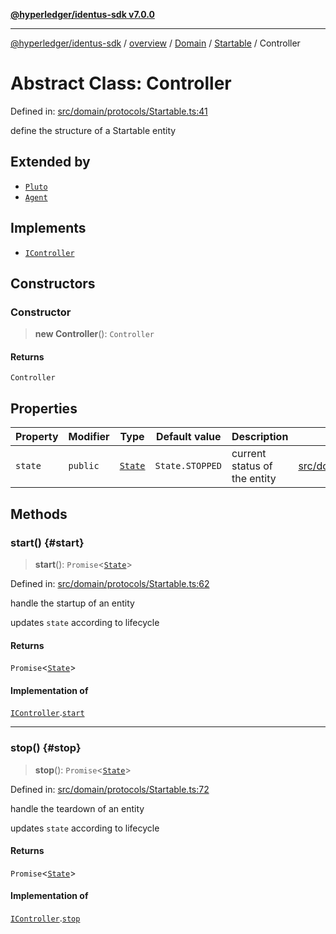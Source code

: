 [**@hyperledger/identus-sdk v7.0.0**](../../../../../../README.md)

***

[@hyperledger/identus-sdk](../../../../../../README.md) / [overview](../../../../../README.md) / [Domain](../../../README.md) / [Startable](../README.md) / Controller

# Abstract Class: Controller

Defined in: [src/domain/protocols/Startable.ts:41](https://github.com/hyperledger/identus-edge-agent-sdk-ts/blob/96423ee84b124a31ce63036d9d623d1cb73a13c2/src/domain/protocols/Startable.ts#L41)

define the structure of a Startable entity

## Extended by

- [`Pluto`](../../../../../classes/Pluto.md)
- [`Agent`](../../../../../classes/Agent.md)

## Implements

- [`IController`](../interfaces/IController.md)

## Constructors

### Constructor

> **new Controller**(): `Controller`

#### Returns

`Controller`

## Properties

| Property | Modifier | Type | Default value | Description | Defined in |
| ------ | ------ | ------ | ------ | ------ | ------ |
| <a id="state"></a> `state` | `public` | [`State`](../enumerations/State.md) | `State.STOPPED` | current status of the entity | [src/domain/protocols/Startable.ts:42](https://github.com/hyperledger/identus-edge-agent-sdk-ts/blob/96423ee84b124a31ce63036d9d623d1cb73a13c2/src/domain/protocols/Startable.ts#L42) |

## Methods

### start() {#start}

> **start**(): `Promise`\<[`State`](../enumerations/State.md)\>

Defined in: [src/domain/protocols/Startable.ts:62](https://github.com/hyperledger/identus-edge-agent-sdk-ts/blob/96423ee84b124a31ce63036d9d623d1cb73a13c2/src/domain/protocols/Startable.ts#L62)

handle the startup of an entity

updates `state` according to lifecycle

#### Returns

`Promise`\<[`State`](../enumerations/State.md)\>

#### Implementation of

[`IController`](../interfaces/IController.md).[`start`](../interfaces/IController.md#start)

***

### stop() {#stop}

> **stop**(): `Promise`\<[`State`](../enumerations/State.md)\>

Defined in: [src/domain/protocols/Startable.ts:72](https://github.com/hyperledger/identus-edge-agent-sdk-ts/blob/96423ee84b124a31ce63036d9d623d1cb73a13c2/src/domain/protocols/Startable.ts#L72)

handle the teardown of an entity

updates `state` according to lifecycle

#### Returns

`Promise`\<[`State`](../enumerations/State.md)\>

#### Implementation of

[`IController`](../interfaces/IController.md).[`stop`](../interfaces/IController.md#stop)
